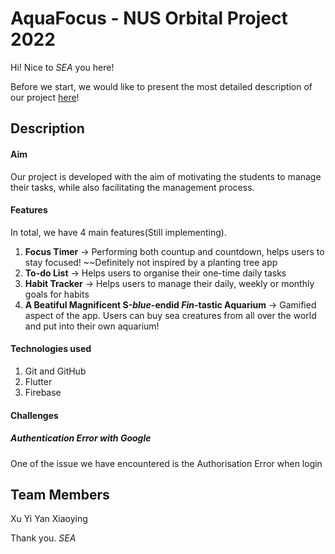 # AquaFocus - NUS Orbital Project 2022

Hi! Nice to _SEA_ you here! 

Before we start, we would like to present the most detailed description of our project [here](https://docs.google.com/document/d/1eNHYBqamws3Gacb9IJL2wLgzgsRpAp0O7vDygghbgLY/edit)!

## Description

#### Aim
Our project is developed with the aim of motivating the students to manage their tasks, while also facilitating the management process. 

#### Features
In total, we have 4 main features(Still implementing).
1. **Focus Timer** -> Performing both countup and countdown, helps users to stay focused! ~~Definitely not inspired by a planting tree app
2. **To-do List** -> Helps users to organise their one-time daily tasks
3. **Habit Tracker** -> Helps users to manage their daily, weekly or monthly goals for habits
4. **A Beatiful Magnificent S-_blue_-endid _Fin_-tastic Aquarium** -> Gamified aspect of the app. Users can buy sea creatures from all over the world and put into their own aquarium!

#### Technologies used
1. Git and GitHub
2. Flutter
3. Firebase

#### Challenges
##### Authentication Error with Google
One of the issue we have encountered is the Authorisation Error when login

## Team Members
Xu Yi
Yan Xiaoying

Thank you. _SEA_
